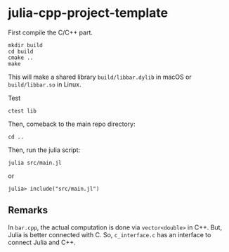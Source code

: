 # julia-cpp-project-template

First compile the C/C++ part.

```
mkdir build
cd build
cmake ..
make
```

This will make a shared library `build/libbar.dylib` in macOS or `build/libbar.so` in Linux.

Test
```
ctest lib
```

Then, comeback to the main repo directory:
```
cd ..
```

Then, run the julia script:
```
julia src/main.jl  
```
or
```
julia> include("src/main.jl")
```


## Remarks

In `bar.cpp`, the actual computation is done via `vector<double>` in C++. 
But, Julia is better connected with C. 
So, `c_interface.c` has an interface to connect Julia and C++.